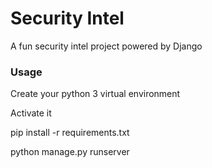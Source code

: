 # Security Intel
A fun security intel project powered by Django

### Usage
Create your python 3 virtual environment

Activate it

pip install -r requirements.txt

python manage.py runserver <PORT>

